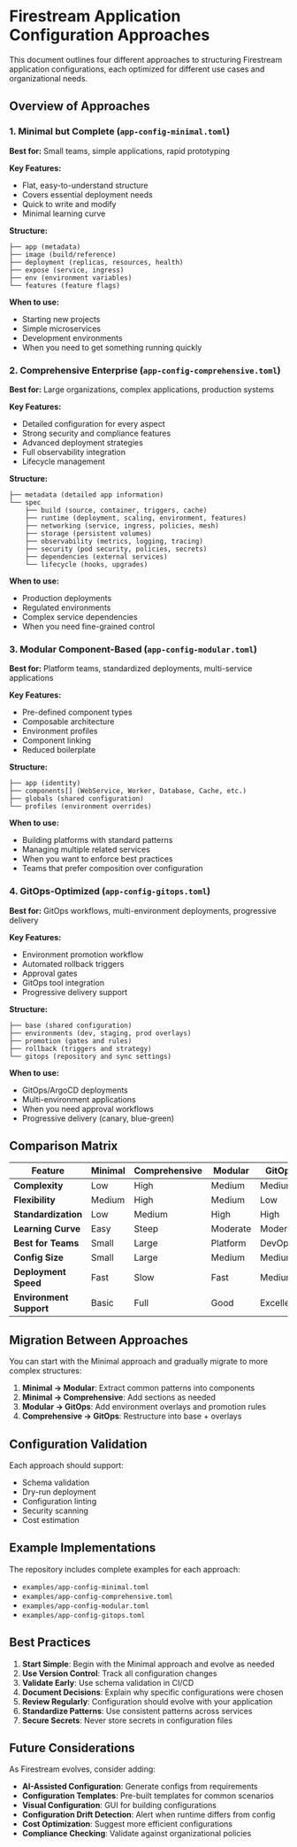 # Firestream Application Configuration Approaches

This document outlines four different approaches to structuring Firestream application configurations, each optimized for different use cases and organizational needs.

## Overview of Approaches

### 1. Minimal but Complete (`app-config-minimal.toml`)
**Best for:** Small teams, simple applications, rapid prototyping

**Key Features:**
- Flat, easy-to-understand structure
- Covers essential deployment needs
- Quick to write and modify
- Minimal learning curve

**Structure:**
```
├── app (metadata)
├── image (build/reference)
├── deployment (replicas, resources, health)
├── expose (service, ingress)
├── env (environment variables)
└── features (feature flags)
```

**When to use:**
- Starting new projects
- Simple microservices
- Development environments
- When you need to get something running quickly

### 2. Comprehensive Enterprise (`app-config-comprehensive.toml`)
**Best for:** Large organizations, complex applications, production systems

**Key Features:**
- Detailed configuration for every aspect
- Strong security and compliance features
- Advanced deployment strategies
- Full observability integration
- Lifecycle management

**Structure:**
```
├── metadata (detailed app information)
└── spec
    ├── build (source, container, triggers, cache)
    ├── runtime (deployment, scaling, environment, features)
    ├── networking (service, ingress, policies, mesh)
    ├── storage (persistent volumes)
    ├── observability (metrics, logging, tracing)
    ├── security (pod security, policies, secrets)
    ├── dependencies (external services)
    └── lifecycle (hooks, upgrades)
```

**When to use:**
- Production deployments
- Regulated environments
- Complex service dependencies
- When you need fine-grained control

### 3. Modular Component-Based (`app-config-modular.toml`)
**Best for:** Platform teams, standardized deployments, multi-service applications

**Key Features:**
- Pre-defined component types
- Composable architecture
- Environment profiles
- Component linking
- Reduced boilerplate

**Structure:**
```
├── app (identity)
├── components[] (WebService, Worker, Database, Cache, etc.)
├── globals (shared configuration)
└── profiles (environment overrides)
```

**When to use:**
- Building platforms with standard patterns
- Managing multiple related services
- When you want to enforce best practices
- Teams that prefer composition over configuration

### 4. GitOps-Optimized (`app-config-gitops.toml`)
**Best for:** GitOps workflows, multi-environment deployments, progressive delivery

**Key Features:**
- Environment promotion workflow
- Automated rollback triggers
- Approval gates
- GitOps tool integration
- Progressive delivery support

**Structure:**
```
├── base (shared configuration)
├── environments (dev, staging, prod overlays)
├── promotion (gates and rules)
├── rollback (triggers and strategy)
└── gitops (repository and sync settings)
```

**When to use:**
- GitOps/ArgoCD deployments
- Multi-environment applications
- When you need approval workflows
- Progressive delivery (canary, blue-green)

## Comparison Matrix

| Feature | Minimal | Comprehensive | Modular | GitOps |
|---------|---------|---------------|---------|---------|
| **Complexity** | Low | High | Medium | Medium |
| **Flexibility** | Medium | High | Medium | Low |
| **Standardization** | Low | Medium | High | High |
| **Learning Curve** | Easy | Steep | Moderate | Moderate |
| **Best for Teams** | Small | Large | Platform | DevOps |
| **Config Size** | Small | Large | Medium | Medium |
| **Deployment Speed** | Fast | Slow | Fast | Medium |
| **Environment Support** | Basic | Full | Good | Excellent |

## Migration Between Approaches

You can start with the Minimal approach and gradually migrate to more complex structures:

1. **Minimal → Modular**: Extract common patterns into components
2. **Minimal → Comprehensive**: Add sections as needed
3. **Modular → GitOps**: Add environment overlays and promotion rules
4. **Comprehensive → GitOps**: Restructure into base + overlays

## Configuration Validation

Each approach should support:
- Schema validation
- Dry-run deployment
- Configuration linting
- Security scanning
- Cost estimation

## Example Implementations

The repository includes complete examples for each approach:
- `examples/app-config-minimal.toml`
- `examples/app-config-comprehensive.toml`
- `examples/app-config-modular.toml`
- `examples/app-config-gitops.toml`

## Best Practices

1. **Start Simple**: Begin with the Minimal approach and evolve as needed
2. **Use Version Control**: Track all configuration changes
3. **Validate Early**: Use schema validation in CI/CD
4. **Document Decisions**: Explain why specific configurations were chosen
5. **Review Regularly**: Configuration should evolve with your application
6. **Standardize Patterns**: Use consistent patterns across services
7. **Secure Secrets**: Never store secrets in configuration files

## Future Considerations

As Firestream evolves, consider adding:
- **AI-Assisted Configuration**: Generate configs from requirements
- **Configuration Templates**: Pre-built templates for common scenarios
- **Visual Configuration**: GUI for building configurations
- **Configuration Drift Detection**: Alert when runtime differs from config
- **Cost Optimization**: Suggest more efficient configurations
- **Compliance Checking**: Validate against organizational policies
